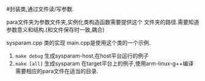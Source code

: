 #封装类,通过文件读/写参数.

para文件夹为参数文件夹,实例化类构造函数需要提供这个
文件夹的路径.需要知道参数意义和结构.(和文件保存时一致,耦合)

sysparam.cpp 类的实现
main.cpp是使用这个类的一个示例.

1. `make debug` 生成sysparam-host,在host平台运行的例子
2. `make [all]` 生成sysparam 在target平台上的例子,使用arm-linux-g++编译
	需要相应的para文件在适当的目录.

